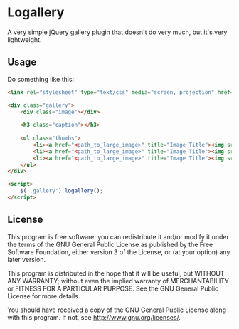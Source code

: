# Logallery

A very simple jQuery gallery plugin that doesn't do very much, but it's very lightweight.

## Usage

Do something like this:

```html
<link rel="stylesheet" type="text/css" media="screen, projection" href="css/logallery.css" />

<div class="gallery">
	<div class="image"></div>
	
	<h3 class="caption"></h3>
	
	<ul class="thumbs">
		<li><a href="<path_to_large_image>" title="Image Title"><img src="<path_to_thumb_image>" alt="Image Caption" /></a></li>
		<li><a href="<path_to_large_image>" title="Image Title"><img src="<path_to_thumb_image>" alt="Image Caption" /></a></li>
		<li><a href="<path_to_large_image>" title="Image Title"><img src="<path_to_thumb_image>" alt="Image Caption" /></a></li>
	</ul>
</div>

<script>
	$('.gallery').logallery();
</script>
```

## License

This program is free software: you can redistribute it and/or modify
it under the terms of the GNU General Public License as published by
the Free Software Foundation, either version 3 of the License, or
(at your option) any later version.

This program is distributed in the hope that it will be useful,
but WITHOUT ANY WARRANTY; without even the implied warranty of
MERCHANTABILITY or FITNESS FOR A PARTICULAR PURPOSE. See the
GNU General Public License for more details.

You should have received a copy of the GNU General Public License
along with this program. If not, see <http://www.gnu.org/licenses/>.
